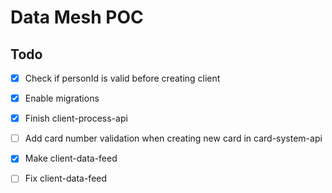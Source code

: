 # Data Mesh POC

## Todo

 - [x] Check if personId is valid before creating client
 - [x] Enable migrations
 - [x] Finish client-process-api
 - [ ] Add card number validation when creating new card in card-system-api
 - [x] Make client-data-feed
 - [ ] Fix client-data-feed

